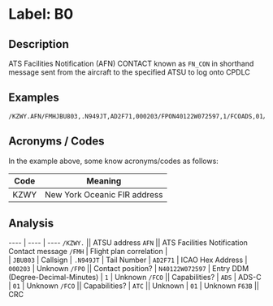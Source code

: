 # Label: B0

## Description

ATS Facilities Notification (AFN) CONTACT known as `FN_CON` in shorthand message sent from the aircraft to the specified ATSU to log onto CPDLC

## Examples

```
/KZWY.AFN/FMHJBU803,.N949JT,AD2F71,000203/FPON40122W072597,1/FCOADS,01/FCOATC,01F63B  
```

## Acronyms / Codes

In the example above, some know acronyms/codes as follows:

Code | Meaning
---- | -------
KZWY | New York Oceanic FIR address

## Analysis

---- | ---- | ----
`/KZWY.` || ATSU address
`AFN`   || ATS Facilities Notification Contact message
`/FMH` | Flight plan correlation |  
| `JBU803` | Callsign
| `.N949JT` | Tail Number
| `AD2F71` | ICAO Hex Address
| `000203` | Unknown
`/FPO` || Contact position?
| `N40122W072597` | Entry DDM (Degree-Decimal-Minutes) 
| `1` | Unknown
`/FCO` || Capabilities?
| `ADS` | ADS-C
| `01` | Unknown
`/FCO` || Capabilities?
| `ATC` || Unknown
| `01` | Unknown
`F63B` || CRC 
